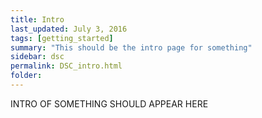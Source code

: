 ```yaml
---
title: Intro
last_updated: July 3, 2016
tags: [getting_started]
summary: "This should be the intro page for something"
sidebar: dsc
permalink: DSC_intro.html
folder:
---
```


INTRO OF SOMETHING SHOULD APPEAR HERE
